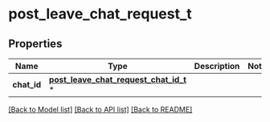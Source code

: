 # post_leave_chat_request_t

## Properties
Name | Type | Description | Notes
------------ | ------------- | ------------- | -------------
**chat_id** | [**post_leave_chat_request_chat_id_t**](post_leave_chat_request_chat_id.md) \* |  | 

[[Back to Model list]](../README.md#documentation-for-models) [[Back to API list]](../README.md#documentation-for-api-endpoints) [[Back to README]](../README.md)


